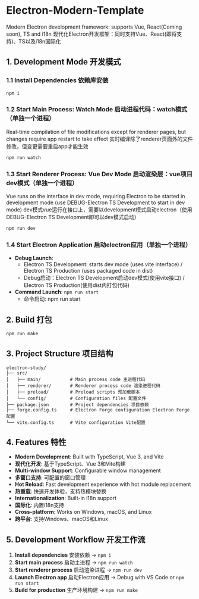 # Electron-Modern-Template

Modern Electron development framework: supports Vue, React(Coming soon), TS and i18n
现代化Electron开发框架：同时支持Vue、React(即将支持)、TS以及i18n国际化

## 1. Development Mode 开发模式

### 1.1 Install Dependencies 依赖库安装

```bash
npm i
```

### 1.2 Start Main Process: Watch Mode 启动进程代码：watch模式（单独一个进程）

Real-time compilation of file modifications except for renderer pages, but changes require app restart to take effect
实时编译除了renderer页面外的文件修改，但变更需要重启app才能生效

```bash
npm run watch
```

### 1.3 Start Renderer Process: Vue Dev Mode 启动渲染层：vue项目dev模式（单独一个进程）

Vue runs on the interface in dev mode, requiring Electron to be started in development mode (use DEBUG-Electron TS Development to start in dev mode)
dev模式vue运行在接口上，需要以development模式启动electron（使用DEBUG-Electron TS Development即可以dev模式启动）

```bash
npm run dev
```

### 1.4 Start Electron Application 启动electron应用（单独一个进程）

- **Debug Launch**:
  - Electron TS Development: starts dev mode (uses vite interface) / Electron TS Production (uses packaged code in dist)
  - Debug启动：Electron TS Development启动dev模式(使用vite接口) / Electron TS Production(使用dist内打包代码)
- **Command Launch**: `npm run start`
  - 命令启动: npm run start

## 2. Build 打包

```bash
npm run make
```

## 3. Project Structure 项目结构

```
electron-study/
├── src/
│   ├── main/           # Main process code 主进程代码
│   ├── renderer/       # Renderer process code 渲染进程代码
│   ├── preload/        # Preload scripts 预加载脚本
│   └── config/         # Configuration files 配置文件
├── package.json        # Project dependencies 项目依赖
├── forge.config.ts     # Electron Forge configuration Electron Forge配置
└── vite.config.ts      # Vite configuration Vite配置
```

## 4. Features 特性

- **Modern Development**: Built with TypeScript, Vue 3, and Vite
- **现代化开发**: 基于TypeScript、Vue 3和Vite构建
- **Multi-window Support**: Configurable window management
- **多窗口支持**: 可配置的窗口管理
- **Hot Reload**: Fast development experience with hot module replacement
- **热重载**: 快速开发体验，支持热模块替换
- **Internationalization**: Built-in i18n support
- **国际化**: 内置i18n支持
- **Cross-platform**: Works on Windows, macOS, and Linux
- **跨平台**: 支持Windows、macOS和Linux

## 5. Development Workflow 开发工作流

1. **Install dependencies** 安装依赖 → `npm i`
2. **Start main process** 启动主进程 → `npm run watch`
3. **Start renderer process** 启动渲染进程 → `npm run dev`
4. **Launch Electron app** 启动Electron应用 → Debug with VS Code or `npm run start`
5. **Build for production** 生产环境构建 → `npm run make`
